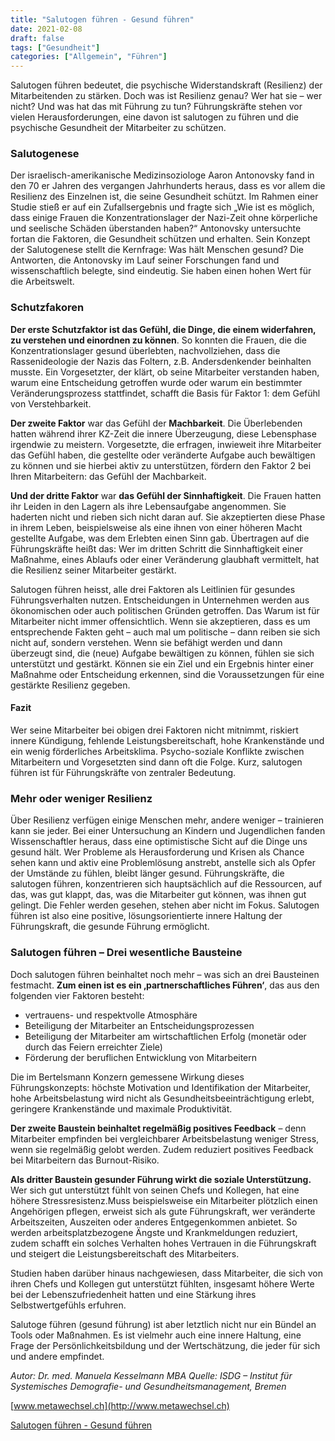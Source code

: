 ```yaml
---
title: "Salutogen führen - Gesund führen"
date: 2021-02-08
draft: false
tags: ["Gesundheit"]
categories: ["Allgemein", "Führen"]
---
```


Salutogen führen bedeutet, die psychische Widerstandskraft (Resilienz) der Mitarbeitenden zu stärken. Doch was ist Resilienz genau? Wer hat sie – wer nicht? Und was hat das mit Führung zu tun? Führungskräfte stehen vor vielen Herausforderungen, eine davon ist salutogen zu führen und die psychische Gesundheit der Mitarbeiter zu schützen.

### Salutogenese

Der israelisch-amerikanische Medizinsoziologe Aaron Antonovsky fand in den 70 er Jahren des vergangen Jahrhunderts heraus, dass es vor allem die Resilienz des Einzelnen ist, die seine Gesundheit schützt. Im Rahmen einer Studie stieß er auf ein Zufallsergebnis und fragte sich „Wie ist es möglich, dass einige Frauen die Konzentrationslager der Nazi-Zeit ohne körperliche und seelische Schäden überstanden haben?“
Antonovsky untersuchte fortan die Faktoren, die Gesundheit schützen und erhalten. Sein Konzept der Salutogenese stellt die Kernfrage: Was hält Menschen gesund? Die Antworten, die Antonovsky im Lauf seiner Forschungen fand und wissenschaftlich belegte, sind eindeutig. Sie haben einen hohen Wert für die Arbeitswelt.

### Schutzfakoren

**Der erste Schutzfaktor ist das Gefühl, die Dinge, die einem widerfahren, zu verstehen und einordnen zu können**. So konnten die Frauen, die die Konzentrationslager gesund überlebten, nachvollziehen, dass die Rassenideologie der Nazis das Foltern, z.B. Andersdenkender beinhalten musste. Ein Vorgesetzter, der klärt, ob seine Mitarbeiter verstanden haben, warum eine Entscheidung getroffen wurde oder warum ein bestimmter Veränderungsprozess stattfindet, schafft die Basis für Faktor 1: dem Gefühl von Verstehbarkeit.

**Der zweite Faktor** war das Gefühl der **Machbarkeit**. Die Überlebenden hatten während ihrer KZ-Zeit die innere Überzeugung, diese Lebensphase irgendwie zu meistern. Vorgesetzte, die erfragen, inwieweit ihre Mitarbeiter das Gefühl haben, die gestellte oder veränderte Aufgabe auch bewältigen zu können und sie hierbei aktiv zu unterstützen, fördern den Faktor 2 bei Ihren Mitarbeitern: das Gefühl der Machbarkeit.

**Und der dritte Faktor** war **das Gefühl der Sinnhaftigkeit**. Die Frauen hatten ihr Leiden in den Lagern als ihre Lebensaufgabe angenommen. Sie haderten nicht und rieben sich nicht daran auf. Sie akzeptierten diese Phase in ihrem Leben, beispielsweise als eine ihnen von einer höheren Macht gestellte Aufgabe, was dem Erlebten einen Sinn gab. Übertragen auf die Führungskräfte heißt das: Wer im dritten Schritt die Sinnhaftigkeit einer Maßnahme, eines Ablaufs oder einer Veränderung glaubhaft vermittelt, hat die Resilienz seiner Mitarbeiter gestärkt.

Salutogen führen heisst, alle drei Faktoren als Leitlinien für gesundes Führungsverhalten nutzen. Entscheidungen in Unternehmen werden aus ökonomischen oder auch politischen Gründen getroffen. Das Warum ist für Mitarbeiter nicht immer offensichtlich. Wenn sie akzeptieren, dass es um entsprechende Fakten geht – auch mal um politische – dann reiben sie sich nicht auf, sondern verstehen. Wenn sie befähigt werden und dann überzeugt sind, die (neue) Aufgabe bewältigen zu können, fühlen sie sich unterstützt und gestärkt. Können sie ein Ziel und ein Ergebnis hinter einer Maßnahme oder Entscheidung erkennen, sind die Voraussetzungen für eine gestärkte Resilienz gegeben.

#### Fazit

Wer seine Mitarbeiter bei obigen drei Faktoren nicht mitnimmt, riskiert innere Kündigung, fehlende Leistungsbereitschaft, hohe Krankenstände und ein wenig förderliches Arbeitsklima. Psycho-soziale Konflikte zwischen Mitarbeitern und Vorgesetzten sind dann oft die Folge. Kurz, salutogen führen ist für Führungskräfte von zentraler Bedeutung.

### Mehr oder weniger Resilienz

Über Resilienz verfügen einige Menschen mehr, andere weniger – trainieren kann sie jeder. Bei einer Untersuchung an Kindern und Jugendlichen fanden Wissenschaftler heraus, dass eine optimistische Sicht auf die Dinge uns gesund hält. Wer Probleme als Herausforderung und Krisen als Chance sehen kann und aktiv eine Problemlösung anstrebt, anstelle sich als Opfer der Umstände zu fühlen, bleibt länger gesund. Führungskräfte, die salutogen führen, konzentrieren sich hauptsächlich auf die Ressourcen, auf das, was gut klappt, das, was die Mitarbeiter gut können, was ihnen gut gelingt. Die Fehler werden gesehen, stehen aber nicht im Fokus. Salutogen führen ist also eine positive, lösungsorientierte innere Haltung der Führungskraft, die gesunde Führung ermöglicht.

### Salutogen führen – Drei wesentliche Bausteine

Doch salutogen führen beinhaltet noch mehr – was sich an drei Bausteinen festmacht. **Zum einen ist es ein ‚partnerschaftliches Führen‘**, das aus den folgenden vier Faktoren besteht:

* vertrauens- und respektvolle Atmosphäre
* Beteiligung der Mitarbeiter an Entscheidungsprozessen
* Beteiligung der Mitarbeiter am wirtschaftlichen Erfolg (monetär oder durch das Feiern erreichter Ziele)
* Förderung der beruflichen Entwicklung von Mitarbeitern

Die im Bertelsmann Konzern gemessene Wirkung dieses Führungskonzepts: höchste Motivation und Identifikation der Mitarbeiter, hohe Arbeitsbelastung wird nicht als Gesundheitsbeeinträchtigung erlebt, geringere Krankenstände und maximale Produktivität.

**Der zweite Baustein beinhaltet regelmäßig positives Feedback** – denn Mitarbeiter empfinden bei vergleichbarer Arbeitsbelastung weniger Stress, wenn sie regelmäßig gelobt werden. Zudem reduziert positives Feedback bei Mitarbeitern das Burnout-Risiko.

**Als dritter Baustein gesunder Führung wirkt die soziale Unterstützung.** Wer sich gut unterstützt fühlt von seinen Chefs und Kollegen, hat eine höhere Stressresistenz.Muss beispielsweise ein Mitarbeiter plötzlich einen Angehörigen pflegen, erweist sich als gute Führungskraft, wer veränderte Arbeitszeiten, Auszeiten oder anderes Entgegenkommen anbietet. So werden arbeitsplatzbezogene Ängste und Krankmeldungen reduziert, zudem schafft ein solches Verhalten hohes Vertrauen in die Führungskraft und steigert die Leistungsbereitschaft des Mitarbeiters.

Studien haben darüber hinaus nachgewiesen, dass Mitarbeiter, die sich von ihren Chefs und Kollegen gut unterstützt fühlten, insgesamt höhere Werte bei der Lebenszufriedenheit hatten und eine Stärkung ihres Selbstwertgefühls erfuhren.

Salutoge führen (gesund führung) ist aber letztlich nicht nur ein Bündel an Tools oder Maßnahmen. Es ist vielmehr auch eine innere Haltung, eine Frage der Persönlichkeitsbildung und der Wertschätzung, die jeder für sich und andere empfindet.

*Autor: Dr. med. Manuela Kesselmann MBA*
*Quelle: ISDG – Institut für Systemisches Demografie- und Gesundheitsmanagement, Bremen*

[www.metawechsel.ch](http://www.metawechsel.ch)

[Salutogen führen - Gesund führen](https://www.metawechsel.ch/beitraege/salutogen-fuehren/)